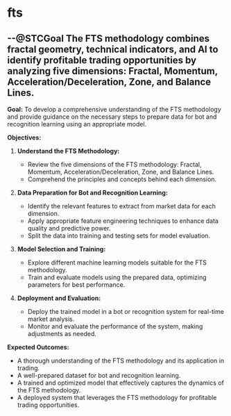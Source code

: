 # fts

## --@STCGoal The FTS methodology combines fractal geometry, technical indicators, and AI to identify profitable trading opportunities by analyzing five dimensions: Fractal, Momentum, Acceleration/Deceleration, Zone, and Balance Lines.

**Goal:** To develop a comprehensive understanding of the FTS methodology and provide guidance on the necessary steps to prepare data for bot and recognition learning using an appropriate model.

**Objectives:**

1. **Understand the FTS Methodology:**
   - Review the five dimensions of the FTS methodology: Fractal, Momentum, Acceleration/Deceleration, Zone, and Balance Lines.
   - Comprehend the principles and concepts behind each dimension.

2. **Data Preparation for Bot and Recognition Learning:**
   - Identify the relevant features to extract from market data for each dimension.
   - Apply appropriate feature engineering techniques to enhance data quality and predictive power.
   - Split the data into training and testing sets for model evaluation.

3. **Model Selection and Training:**
   - Explore different machine learning models suitable for the FTS methodology.
   - Train and evaluate models using the prepared data, optimizing parameters for best performance.

4. **Deployment and Evaluation:**
   - Deploy the trained model in a bot or recognition system for real-time market analysis.
   - Monitor and evaluate the performance of the system, making adjustments as needed.

**Expected Outcomes:**

- A thorough understanding of the FTS methodology and its application in trading.
- A well-prepared dataset for bot and recognition learning.
- A trained and optimized model that effectively captures the dynamics of the FTS methodology.
- A deployed system that leverages the FTS methodology for profitable trading opportunities.

